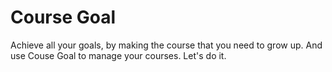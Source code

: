 # Course Goal

Achieve all your goals, by making the course that you need to grow up. And use Couse Goal to manage your courses. Let's do it.